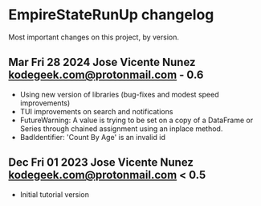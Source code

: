 # EmpireStateRunUp changelog

Most important changes on this project, by version.

## Mar Fri 28 2024 Jose Vicente Nunez <kodegeek.com@protonmail.com> - 0.6
- Using new version of libraries (bug-fixes and modest speed improvements)
- TUI improvements on search and notifications
- FutureWarning: A value is trying to be set on a copy of a DataFrame or Series through chained assignment using an inplace method.
- BadIdentifier: 'Count By Age' is an invalid id

## Dec Fri 01 2023 Jose Vicente Nunez <kodegeek.com@protonmail.com> < 0.5
- Initial tutorial version